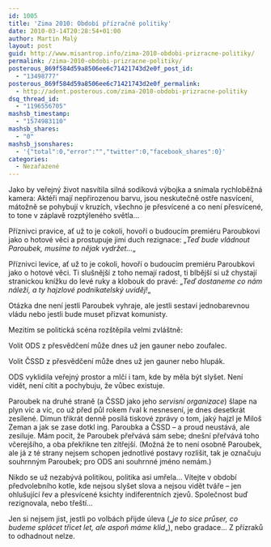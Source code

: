```yaml
---
id: 1005
title: 'Zima 2010: Období přízračné politiky'
date: 2010-03-14T20:28:54+01:00
author: Martin Malý
layout: post
guid: http://www.misantrop.info/zima-2010-obdobi-prizracne-politiky/
permalink: /zima-2010-obdobi-prizracne-politiky/
posterous_869f584d59a8506ee6c71421743d2e0f_post_id:
  - "13498777"
posterous_869f584d59a8506ee6c71421743d2e0f_permalink:
  - http://adent.posterous.com/zima-2010-obdobi-prizracne-politiky
dsq_thread_id:
  - "1196556705"
mashsb_timestamp:
  - "1574983110"
mashsb_shares:
  - "0"
mashsb_jsonshares:
  - '{"total":0,"error":"","twitter":0,"facebook_shares":0}'
categories:
  - Nezařazené
---
```

Jako by veřejn&yacute; život nasv&iacute;tila siln&aacute; sod&iacute;kov&aacute; v&yacute;bojka a sn&iacute;mala rychloběžn&aacute; kamera: Akt&eacute;ři maj&iacute; nepřirozenou barvu, jsou neskutečně ostře nasv&iacute;cen&iacute;, m&aacute;tožně se pohybuj&iacute; v kruz&iacute;ch, v&scaron;echno je přesv&iacute;cen&eacute; a co nen&iacute; přesv&iacute;cen&eacute;, to tone v z&aacute;plavě rozpt&yacute;len&eacute;ho světla&#8230;

Př&iacute;znivci pravice, ať už to je cokoli, hovoř&iacute; o budouc&iacute;m premi&eacute;ru Paroubkovi jako o hotov&eacute; věci a prostupuje jimi duch rezignace: &#8222;_Teď bude vl&aacute;dnout Paroubek, mus&iacute;me to nějak vydržet&#8230;_&#8222;

Př&iacute;znivci levice, ať už to je cokoli, hovoř&iacute; o budouc&iacute;m premi&eacute;ru Paroubkovi jako o hotov&eacute; věci. Ti slu&scaron;něj&scaron;&iacute; z toho nemaj&iacute; radost, ti blběj&scaron;&iacute; si už chystaj&iacute; stranickou kn&iacute;žku do lev&eacute; ruky a klobouk do prav&eacute;: &#8222;_Teď dostaneme co n&aacute;m n&aacute;lež&iacute;, a ty hajzlov&eacute; podnikatelsk&yacute; uviděj!_&#8222;

Ot&aacute;zka dne nen&iacute; jestli Paroubek vyhraje, ale jestli sestav&iacute; jednobarevnou vl&aacute;du nebo jestli bude muset přizvat komunisty.

Mezit&iacute;m se politick&aacute; sc&eacute;na roz&scaron;těpila velmi zvl&aacute;&scaron;tně:

Volit ODS z přesvědčen&iacute; může dnes už jen gauner nebo zoufalec.

Volit ČSSD z přesvědčen&iacute; může dnes už jen gauner nebo hlup&aacute;k.

ODS vyklidila veřejn&yacute; prostor a mlč&iacute; i tam, kde by měla b&yacute;t sly&scaron;et. Nen&iacute; vidět, nen&iacute; c&iacute;tit a pochybuju, že vůbec existuje.

Paroubek na druh&eacute; straně (a ČSSD jako jeho _servisn&iacute; organizace_) &scaron;lape na plyn v&iacute;c a v&iacute;c, co už před půl rokem řval k nesnesen&iacute;, je dnes desetkr&aacute;t zes&iacute;len&eacute;. Dimun třikr&aacute;t denně pos&iacute;l&aacute; tiskov&eacute; zpr&aacute;vy o tom, jak&yacute; hajzl je Milo&scaron; Zeman a jak se zase dotkl ing. Paroubka a ČSSD &#8211; a proud neust&aacute;v&aacute;, ale zesiluje. M&aacute;m pocit, že Paroubek přeřv&aacute;v&aacute; s&aacute;m sebe; dne&scaron;n&iacute; přeřv&aacute;v&aacute; toho včerej&scaron;&iacute;ho, a oba překřikne ten z&iacute;třej&scaron;&iacute;. (Možn&aacute; že to nen&iacute; osobně Paroubek, ale j&aacute; z t&eacute; strany nejsem schopen jednotliv&eacute; postavy rozli&scaron;it, tak je označuju souhrnn&yacute;m Paroubek; pro ODS ani souhrnn&eacute; jm&eacute;no nem&aacute;m.)

Nikdo se už nezab&yacute;v&aacute; politikou, politika asi umřela&#8230; V&iacute;tejte v obdob&iacute; předvolebn&iacute;ho kotle, kde nejsou sly&scaron;et slova a nejsou vidět tv&aacute;ře &#8211; jen ohlu&scaron;uj&iacute;c&iacute; řev a přesv&iacute;cen&eacute; ksichty indiferentn&iacute;ch zjevů. Společnost buď rezignovala, nebo tře&scaron;t&iacute;&#8230;

Jen si nejsem jist, jestli po volb&aacute;ch přijde &uacute;leva (&#8222;_je to sice průser, co budeme spl&aacute;cet třicet let, ale aspoň m&aacute;me klid_&#8222;), nebo gradace&#8230; Z př&iacute;zraků to odhadnout nelze.